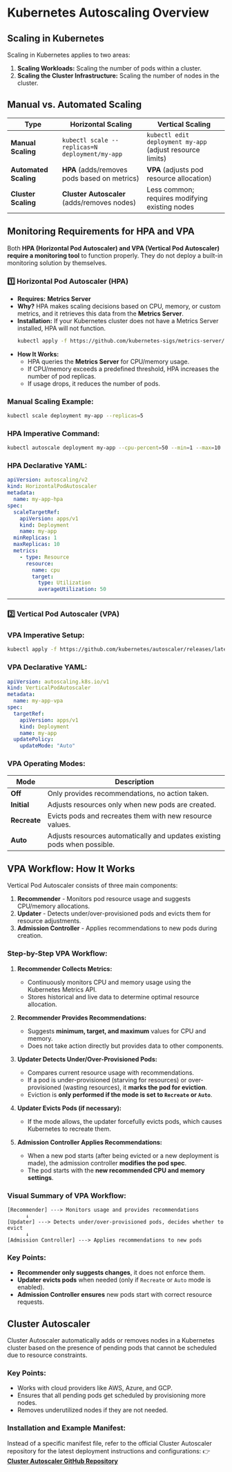 # **Kubernetes Autoscaling Overview**

## **Scaling in Kubernetes**
Scaling in Kubernetes applies to two areas:
1. **Scaling Workloads:** Scaling the number of pods within a cluster.
2. **Scaling the Cluster Infrastructure:** Scaling the number of nodes in the cluster.

## **Manual vs. Automated Scaling**
| **Type** | **Horizontal Scaling** | **Vertical Scaling** |
|---------|----------------------|----------------------|
| **Manual Scaling** | `kubectl scale --replicas=N deployment/my-app` | `kubectl edit deployment my-app` (adjust resource limits) |
| **Automated Scaling** | **HPA** (adds/removes pods based on metrics) | **VPA** (adjusts pod resource allocation) |
| **Cluster Scaling** | **Cluster Autoscaler** (adds/removes nodes) | Less common; requires modifying existing nodes |


## **Monitoring Requirements for HPA and VPA**
Both **HPA (Horizontal Pod Autoscaler) and VPA (Vertical Pod Autoscaler) require a monitoring tool** to function properly. They do not deploy a built-in monitoring solution by themselves.

### **1️⃣ Horizontal Pod Autoscaler (HPA)**
- **Requires:** **Metrics Server**
- **Why?** HPA makes scaling decisions based on CPU, memory, or custom metrics, and it retrieves this data from the **Metrics Server**.
- **Installation:** If your Kubernetes cluster does not have a Metrics Server installed, HPA will not function.
  ```sh
  kubectl apply -f https://github.com/kubernetes-sigs/metrics-server/releases/latest/download/components.yaml
  ```
- **How It Works:**  
  - HPA queries the **Metrics Server** for CPU/memory usage.
  - If CPU/memory exceeds a predefined threshold, HPA increases the number of pod replicas.
  - If usage drops, it reduces the number of pods.

### **Manual Scaling Example:**
```sh
kubectl scale deployment my-app --replicas=5
```

### **HPA Imperative Command:**
```sh
kubectl autoscale deployment my-app --cpu-percent=50 --min=1 --max=10
```

### **HPA Declarative YAML:**
```yaml
apiVersion: autoscaling/v2
kind: HorizontalPodAutoscaler
metadata:
  name: my-app-hpa
spec:
  scaleTargetRef:
    apiVersion: apps/v1
    kind: Deployment
    name: my-app
  minReplicas: 1
  maxReplicas: 10
  metrics:
    - type: Resource
      resource:
        name: cpu
        target:
          type: Utilization
          averageUtilization: 50
```


---

### **2️⃣ Vertical Pod Autoscaler (VPA)**

### **VPA Imperative Setup:**
```sh
kubectl apply -f https://github.com/kubernetes/autoscaler/releases/latest/download/vpa.yaml
```

### **VPA Declarative YAML:**
```yaml
apiVersion: autoscaling.k8s.io/v1
kind: VerticalPodAutoscaler
metadata:
  name: my-app-vpa
spec:
  targetRef:
    apiVersion: apps/v1
    kind: Deployment
    name: my-app
  updatePolicy:
    updateMode: "Auto"
```

### **VPA Operating Modes:**
| **Mode** | **Description** |
|---------|----------------|
| **Off** | Only provides recommendations, no action taken. |
| **Initial** | Adjusts resources only when new pods are created. |
| **Recreate** | Evicts pods and recreates them with new resource values. |
| **Auto** | Adjusts resources automatically and updates existing pods when possible. |

## **VPA Workflow: How It Works**
Vertical Pod Autoscaler consists of three main components:

1. **Recommender** - Monitors pod resource usage and suggests CPU/memory allocations.
2. **Updater** - Detects under/over-provisioned pods and evicts them for resource adjustments.
3. **Admission Controller** - Applies recommendations to new pods during creation.

### **Step-by-Step VPA Workflow:**
1. **Recommender Collects Metrics:**
   - Continuously monitors CPU and memory usage using the Kubernetes Metrics API.
   - Stores historical and live data to determine optimal resource allocation.

2. **Recommender Provides Recommendations:**
   - Suggests **minimum, target, and maximum** values for CPU and memory.
   - Does not take action directly but provides data to other components.

3. **Updater Detects Under/Over-Provisioned Pods:**
   - Compares current resource usage with recommendations.
   - If a pod is under-provisioned (starving for resources) or over-provisioned (wasting resources), it **marks the pod for eviction**.
   - Eviction is **only performed if the mode is set to `Recreate` or `Auto`**.

4. **Updater Evicts Pods (if necessary):**
   - If the mode allows, the updater forcefully evicts pods, which causes Kubernetes to recreate them.

5. **Admission Controller Applies Recommendations:**
   - When a new pod starts (after being evicted or a new deployment is made), the admission controller **modifies the pod spec**.
   - The pod starts with the **new recommended CPU and memory settings**.

### **Visual Summary of VPA Workflow:**
```
[Recommender] ---> Monitors usage and provides recommendations
      ↓
[Updater] ---> Detects under/over-provisioned pods, decides whether to evict
      ↓
[Admission Controller] ---> Applies recommendations to new pods
```

### **Key Points:**
- **Recommender only suggests changes**, it does not enforce them.
- **Updater evicts pods** when needed (only if `Recreate` or `Auto` mode is enabled).
- **Admission Controller ensures** new pods start with correct resource requests.

## **Cluster Autoscaler**
Cluster Autoscaler automatically adds or removes nodes in a Kubernetes cluster based on the presence of pending pods that cannot be scheduled due to resource constraints.

### **Key Points:**
- Works with cloud providers like AWS, Azure, and GCP.
- Ensures that all pending pods get scheduled by provisioning more nodes.
- Removes underutilized nodes if they are not needed.

### **Installation and Example Manifest:**
Instead of a specific manifest file, refer to the official Cluster Autoscaler repository for the latest deployment instructions and configurations:
👉 **[Cluster Autoscaler GitHub Repository](https://github.com/kubernetes/autoscaler/tree/master/cluster-autoscaler)**


